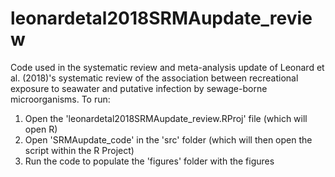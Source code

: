 # leonardetal2018SRMAupdate_review
Code used in the systematic review and meta-analysis update of Leonard et al. (2018)'s systematic review of the association between recreational exposure to seawater and putative infection by sewage-borne microorganisms. To run:

1. Open the 'leonardetal2018SRMAupdate_review.RProj' file (which will open R)
2. Open 'SRMAupdate_code' in the 'src' folder (which will then open the script within the R Project)
3. Run the code to populate the 'figures' folder with the figures
